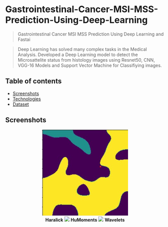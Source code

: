 # Gastrointestinal-Cancer-MSI-MSS-Prediction-Using-Deep-Learning
> Gastrointestinal Cancer MSI MSS Prediction Using Deep Learning and Fastai

> Deep Learning has solved many complex tasks in the Medical Analysis. Developed a Deep Learning model to detect the Microsattelite status from histology images using Resnet50, CNN, VGG-16 Models and Support Vector Machine for Classifiying images.


## Table of contents
* [Screenshots](#screenshots)
* [Technologies](#technologies)
* [Dataset](#Dataset)

## Screenshots
<p align="center">
  <b><img src="images/Harakick.jpg"></b><br>
  <b>Haralick</b>
  <b><img src="images/HuMoments"></b>
  <b>HuMoments</b>
  <b><img src="images/Wavelets Transformations"></b>
  <b>Wavelets</b>
</p>
